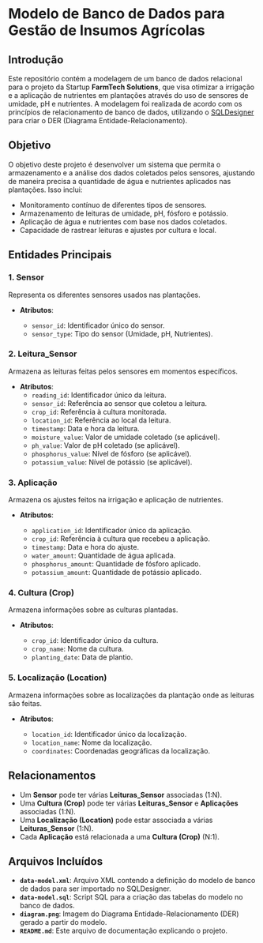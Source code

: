 # Modelo de Banco de Dados para Gestão de Insumos Agrícolas

## Introdução

Este repositório contém a modelagem de um banco de dados relacional para o projeto da Startup **FarmTech Solutions**, que visa otimizar a irrigação e a aplicação de nutrientes em plantações através do uso de sensores de umidade, pH e nutrientes. A modelagem foi realizada de acordo com os princípios de relacionamento de banco de dados, utilizando o [SQLDesigner](https://github.com/ondras/wwwsqldesigner) para criar o DER (Diagrama Entidade-Relacionamento).

## Objetivo

O objetivo deste projeto é desenvolver um sistema que permita o armazenamento e a análise dos dados coletados pelos sensores, ajustando de maneira precisa a quantidade de água e nutrientes aplicados nas plantações. Isso inclui:

- Monitoramento contínuo de diferentes tipos de sensores.
- Armazenamento de leituras de umidade, pH, fósforo e potássio.
- Aplicação de água e nutrientes com base nos dados coletados.
- Capacidade de rastrear leituras e ajustes por cultura e local.

## Entidades Principais

### 1. **Sensor**

Representa os diferentes sensores usados nas plantações.

- **Atributos**:

  - `sensor_id`: Identificador único do sensor.
  - `sensor_type`: Tipo do sensor (Umidade, pH, Nutrientes).

### 2. **Leitura_Sensor**

Armazena as leituras feitas pelos sensores em momentos específicos.

- **Atributos**:
  - `reading_id`: Identificador único da leitura.
  - `sensor_id`: Referência ao sensor que coletou a leitura.
  - `crop_id`: Referência à cultura monitorada.
  - `location_id`: Referência ao local da leitura.
  - `timestamp`: Data e hora da leitura.
  - `moisture_value`: Valor de umidade coletado (se aplicável).
  - `ph_value`: Valor de pH coletado (se aplicável).
  - `phosphorus_value`: Nível de fósforo (se aplicável).
  - `potassium_value`: Nível de potássio (se aplicável).

### 3. **Aplicação**

Armazena os ajustes feitos na irrigação e aplicação de nutrientes.

- **Atributos**:

  - `application_id`: Identificador único da aplicação.
  - `crop_id`: Referência à cultura que recebeu a aplicação.
  - `timestamp`: Data e hora do ajuste.
  - `water_amount`: Quantidade de água aplicada.
  - `phosphorus_amount`: Quantidade de fósforo aplicado.
  - `potassium_amount`: Quantidade de potássio aplicado.

### 4. **Cultura (Crop)**

Armazena informações sobre as culturas plantadas.

- **Atributos**:

  - `crop_id`: Identificador único da cultura.
  - `crop_name`: Nome da cultura.
  - `planting_date`: Data de plantio.

### 5. **Localização (Location)**

Armazena informações sobre as localizações da plantação onde as leituras são feitas.

- **Atributos**:

  - `location_id`: Identificador único da localização.
  - `location_name`: Nome da localização.
  - `coordinates`: Coordenadas geográficas da localização.

## Relacionamentos

- Um **Sensor** pode ter várias **Leituras_Sensor** associadas (1:N).
- Uma **Cultura (Crop)** pode ter várias **Leituras_Sensor** e **Aplicações** associadas (1:N).
- Uma **Localização (Location)** pode estar associada a várias **Leituras_Sensor** (1:N).
- Cada **Aplicação** está relacionada a uma **Cultura (Crop)** (N:1).

## Arquivos Incluídos

- **`data-model.xml`**: Arquivo XML contendo a definição do modelo de banco de dados para ser importado no SQLDesigner.
- **`data-model.sql`**: Script SQL para a criação das tabelas do modelo no banco de dados.
- **`diagram.png`**: Imagem do Diagrama Entidade-Relacionamento (DER) gerado a partir do modelo.
- **`README.md`**: Este arquivo de documentação explicando o projeto.
